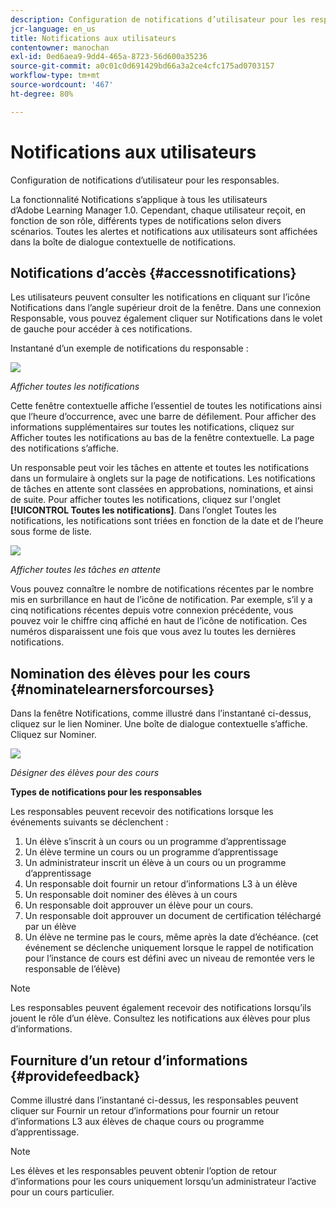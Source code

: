 ```yaml
---
description: Configuration de notifications d’utilisateur pour les responsables.
jcr-language: en_us
title: Notifications aux utilisateurs
contentowner: manochan
exl-id: 0ed6aea9-9dd4-465a-8723-56d600a35236
source-git-commit: a0c01c0d691429bd66a3a2ce4cfc175ad0703157
workflow-type: tm+mt
source-wordcount: '467'
ht-degree: 80%

---
```


# Notifications aux utilisateurs

Configuration de notifications d’utilisateur pour les responsables.

La fonctionnalité Notifications s’applique à tous les utilisateurs d’Adobe Learning Manager 1.0. Cependant, chaque utilisateur reçoit, en fonction de son rôle, différents types de notifications selon divers scénarios. Toutes les alertes et notifications aux utilisateurs sont affichées dans la boîte de dialogue contextuelle de notifications.

## Notifications d’accès {#accessnotifications}

Les utilisateurs peuvent consulter les notifications en cliquant sur l’icône Notifications dans l’angle supérieur droit de la fenêtre. Dans une connexion Responsable, vous pouvez également cliquer sur Notifications dans le volet de gauche pour accéder à ces notifications.

Instantané d’un exemple de notifications du responsable :

![](assets/manager-notifications-2.png)

*Afficher toutes les notifications*

Cette fenêtre contextuelle affiche l’essentiel de toutes les notifications ainsi que l’heure d’occurrence, avec une barre de défilement. Pour afficher des informations supplémentaires sur toutes les notifications, cliquez sur Afficher toutes les notifications au bas de la fenêtre contextuelle. La page des notifications s’affiche.

Un responsable peut voir les tâches en attente et toutes les notifications dans un formulaire à onglets sur la page de notifications. Les notifications de tâches en attente sont classées en approbations, nominations, et ainsi de suite. Pour afficher toutes les notifications, cliquez sur l&#39;onglet **[!UICONTROL Toutes les notifications]**. Dans l’onglet Toutes les notifications, les notifications sont triées en fonction de la date et de l’heure sous forme de liste.

![](assets/manager-notifications-page.png)

*Afficher toutes les tâches en attente*

Vous pouvez connaître le nombre de notifications récentes par le nombre mis en surbrillance en haut de l’icône de notification. Par exemple, s’il y a cinq notifications récentes depuis votre connexion précédente, vous pouvez voir le chiffre cinq affiché en haut de l’icône de notification. Ces numéros disparaissent une fois que vous avez lu toutes les dernières notifications.

## Nomination des élèves pour les cours {#nominatelearnersforcourses}

Dans la fenêtre Notifications, comme illustré dans l’instantané ci-dessus, cliquez sur le lien Nominer. Une boîte de dialogue contextuelle s’affiche. Cliquez sur Nominer.

![](assets/nominate-learners.png)

*Désigner des élèves pour des cours*

**Types de notifications pour les responsables** 

Les responsables peuvent recevoir des notifications lorsque les événements suivants se déclenchent :

1. Un élève s’inscrit à un cours ou un programme d’apprentissage
1. Un élève termine un cours ou un programme d’apprentissage
1. Un administrateur inscrit un élève à un cours ou un programme d’apprentissage
1. Un responsable doit fournir un retour d’informations L3 à un élève
1. Un responsable doit nominer des élèves à un cours
1. Un responsable doit approuver un élève pour un cours.
1. Un responsable doit approuver un document de certification téléchargé par un élève
1. Un élève ne termine pas le cours, même après la date d’échéance. (cet événement se déclenche uniquement lorsque le rappel de notification pour l’instance de cours est défini avec un niveau de remontée vers le responsable de l’élève)

>[!NOTE]
>
>Les responsables peuvent également recevoir des notifications lorsqu’ils jouent le rôle d’un élève. Consultez les notifications aux élèves pour plus d’informations.

## Fourniture d’un retour d’informations {#providefeedback}

Comme illustré dans l’instantané ci-dessus, les responsables peuvent cliquer sur Fournir un retour d’informations pour fournir un retour d’informations L3 aux élèves de chaque cours ou programme d’apprentissage.

>[!NOTE]
>
>Les élèves et les responsables peuvent obtenir l’option de retour d’informations pour les cours uniquement lorsqu’un administrateur l’active pour un cours particulier.
